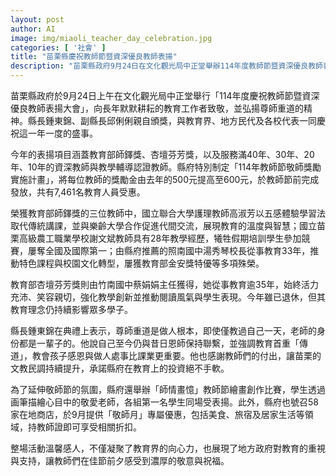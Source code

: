 ```yaml
---
layout: post
author: AI
image: img/miaoli_teacher_day_celebration.jpg
categories: [ '社會' ]
title: "苗栗縣慶祝教師節暨資深優良教師表揚"  
description: "苗栗縣政府9月24日在文化觀光局中正堂舉辦114年度教師節暨資深優良教師表揚大會，頒發師鐸獎、杏壇芬芳獎及資深教師獎勵並提高獎金，全縣7,461名教育人員受惠，活動溫馨感人，展現地方政府對教育的支持與敬師重道的精神。"  "
---
```

苗栗縣政府於9月24日上午在文化觀光局中正堂舉行「114年度慶祝教師節暨資深優良教師表揚大會」，向長年默默耕耘的教育工作者致敬，並弘揚尊師重道的精神。縣長鍾東錦、副縣長邱俐俐親自頒獎，與教育界、地方民代及各校代表一同慶祝這一年一度的盛事。  

今年的表揚項目涵蓋教育部師鐸獎、杏壇芬芳獎，以及服務滿40年、30年、20年、10年的資深教師與教學輔導認證教師。縣府特別制定「114年教師節敬師獎勵實施計畫」，將每位教師的獎勵金由去年的500元提高至600元，於教師節前完成發放，共有7,461名教育人員受惠。  

榮獲教育部師鐸獎的三位教師中，國立聯合大學護理教師高淑芳以五感體驗學習法取代傳統講課，並與樂齡大學合作促進代間交流，展現教育的溫度與智慧；國立苗栗高級農工職業學校謝文斌教師具有28年教學經歷，犧牲假期培訓學生參加競賽，屢奪全國及國際第一；由縣府推薦的照南國中湯秀琴校長從事教育33年，推動特色課程與校園文化轉型，屢獲教育部金安獎特優等多項殊榮。  

教育部杏壇芬芳獎則由竹南國中蔡娟娟主任獲得，她從事教育逾35年，始終活力充沛、笑容親切，強化教學創新並推動閱讀風氣與學生表現。今年雖已退休，但其教育理念仍持續影響眾多學子。  

縣長鍾東錦在典禮上表示，尊師重道是做人根本，即使僅教過自己一天，老師的身份都是一輩子的。他說自己至今仍與昔日恩師保持聯繫，並強調教育首重「傳道」，教會孩子感恩與做人處事比課業更重要。他也感謝教師們的付出，讓苗栗的文教民調持續提升，承諾縣府在教育上的投資絕不手軟。  

為了延伸敬師節的氛圍，縣府還舉辦「師情畫憶」教師節繪畫創作比賽，學生透過画筆描繪心目中的敬愛老師，各組第一名學生同場受表揚。此外，縣府也號召58家在地商店，於9月提供「敬師月」專屬優惠，包括美食、旅宿及居家生活等領域，持教師證即可享受相關折扣。  

整場活動溫馨感人，不僅凝聚了教育界的向心力，也展現了地方政府對教育的重視與支持，讓教師們在佳節前夕感受到濃厚的敬意與祝福。  